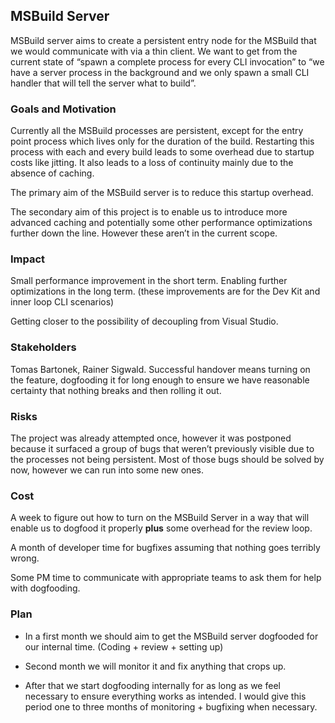 ## MSBuild Server

MSBuild server aims to create a persistent entry node for the MSBuild
that we would communicate with via a thin client. We want to get from
the current state of “spawn a complete process for every CLI invocation”
to “we have a server process in the background and we only spawn a small
CLI handler that will tell the server what to build”.

### Goals and Motivation

Currently all the MSBuild processes are persistent, except for the entry
point process which lives only for the duration of the build. Restarting
this process with each and every build leads to some overhead due to
startup costs like jitting. It also leads to a loss of continuity mainly
due to the absence of caching.

The primary aim of the MSBuild server is to reduce this startup
overhead.

The secondary aim of this project is to enable us to introduce more
advanced caching and potentially some other performance optimizations
further down the line. However these aren’t in the current scope.

### Impact

Small performance improvement in the short term. Enabling further
optimizations in the long term. (these improvements are for the Dev Kit
and inner loop CLI scenarios)

Getting closer to the possibility of decoupling from Visual Studio.

### Stakeholders

Tomas Bartonek, Rainer Sigwald. Successful handover means turning on the
feature, dogfooding it for long enough to ensure we have reasonable
certainty that nothing breaks and then rolling it out.

### Risks

The project was already attempted once, however it was postponed because
it surfaced a group of bugs that weren’t previously visible due to the
processes not being persistent. Most of those bugs should be solved by
now, however we can run into some new ones.

### Cost

A week to figure out how to turn on the MSBuild Server in a way that
will enable us to dogfood it properly **plus** some overhead for the
review loop.

A month of developer time for bugfixes assuming that nothing goes
terribly wrong.

Some PM time to communicate with appropriate teams to ask them for help
with dogfooding.

### Plan

- In a first month we should aim to get the MSBuild server dogfooded for
  our internal time. (Coding + review + setting up)

- Second month we will monitor it and fix anything that crops up.

- After that we start dogfooding internally for as long as we feel
  necessary to ensure everything works as intended. I would give this
  period one to three months of monitoring + bugfixing when necessary.
